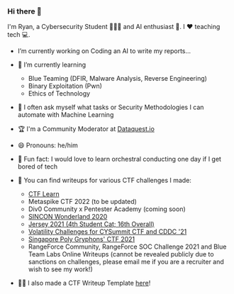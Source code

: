 ### Hi there 👋

I'm Ryan, a Cybersecurity Student 👨🏻‍🎓 and AI enthusiast 🤖. I ❤️ teaching tech 💻.

-  I’m currently working on Coding an AI to write my reports...

- 🌱 I’m currently learning 
    - Blue Teaming (DFIR, Malware Analysis, Reverse Engineering)
    - Binary Exploitation (Pwn)
    - Ethics of Technology

- 🤔 I often ask myself what tasks or Security Methodologies I can automate with Machine Learning

- 🏆 I'm a Community Moderator at [Dataquest.io](https://community.dataquest.io/u/masterryan.prof/summary)

- 😄 Pronouns: he/him

- 🎼 Fun fact: I would love to learn orchestral conducting one day if I get bored of tech

- 📒 You can find writeups for various CTF challenges I made:
   - [CTF Learn](https://github.com/RyanNgCT/CTFLearn)
   - Metaspike CTF 2022 (to be updated)
   - Div0 Community x Pentester Academy (coming soon)
   - [SINCON Wonderland 2020](https://github.com/RyanNgCT/wonderland-ctf)
   - [Jersey 2021 (4th Student Cat; 16th Overall)](https://github.com/RyanNgCT/JerseyCTF-Writeups)
   - [Volatility Challenges for CYSummit CTF and CDDC '21](https://github.com/RyanNgCT/Volatility-Challs)
   - [Singapore Poly Gryphons' CTF 2021](https://github.com/RyanNgCT/SP-GCTF-2021)
   - RangeForce Community, RangeForce SOC Challenge 2021 and Blue Team Labs Online Writeups (cannot be revealed publicly due to sanctions on challenges, please email me if you are a recruiter and wish to see my work!)

- 👷‍♂ I also made a CTF Writeup Template [here](https://github.com/RyanNgCT/CTF-Writeup-Template)!
